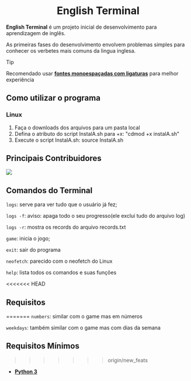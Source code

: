 <h1 align="center">English Terminal</h1>

**English Terminal** é um projeto inicial de desenvolvimento para aprendizagem de inglês.

As primeiras fases do desenvolvimento envolvem problemas simples para conhecer os verbetes mais comuns da lingua inglesa.

> [!TIP]
> Recomendado usar [**fontes monoespaçadas com ligaturas**](https://www.jetbrains.com/lp/mono/) para melhor experiência

## Como utilizar o programa
### Linux
1. Faça o downloads dos arquivos para um pasta local
1. Defina o atributo do script InstalA.sh para +x: "cdmod +x instalA.sh"
1. Execute o script InstalA.sh: source InstalA.sh


## Principais Contribuidores

<a href="https://github.com/xvierdev/EnglishTerminal/graphs/contributors">
  <img src="https://contrib.rocks/image?repo=xvierdev/EnglishTerminal" />
</a>

## Comandos do Terminal

```logs```: serve para ver tudo que o usuário já fez;

```logs -f```: aviso: apaga todo o seu progresso(ele excluí tudo do arquivo log)

```logs -r```: mostra os records do arquivo records.txt

```game```: inicia o jogo;

```exit```: sair do programa

```neofetch```: parecido com o neofetch do Linux

```help```: lista todos os comandos e suas funções

<<<<<<< HEAD
## Requisitos
=======
```numbers```: similar com o game mas em números

```weekdays```: também similar com o game mas com dias da semana

## Requisitos Mínimos
>>>>>>> origin/new_feats

- [**Python 3**](https://www.python.org/)